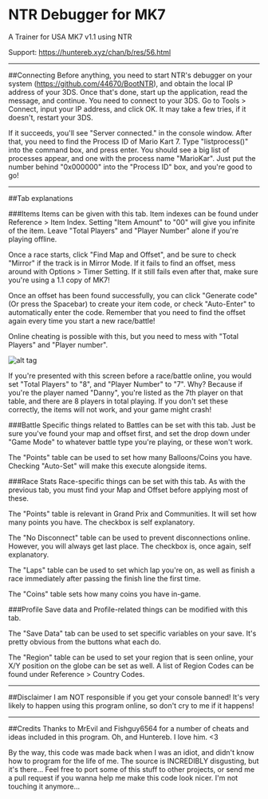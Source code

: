 # NTR Debugger for MK7
A Trainer for USA MK7 v1.1 using NTR

Support: https://huntereb.xyz/chan/b/res/56.html

---
##Connecting
Before anything, you need to start NTR's debugger on your system (https://github.com/44670/BootNTR), and obtain the local IP address of your 3DS.
Once that's done, start up the application, read the message, and continue. You need to connect to your 3DS. Go to Tools > Connect, input your IP address, and click OK. It may take a few tries, if it doesn't, restart your 3DS.

If it succeeds, you'll see "Server connected." in the console window. After that, you need to find the Process ID of Mario Kart 7. Type "listprocess()" into the command box, and press enter. You should see a big list of processes appear, and one with the process name "MarioKar". Just put the number behind "0x000000" into the "Process ID" box, and you're good to go!

---
##Tab explanations

###Items
Items can be given with this tab. Item indexes can be found under Reference > Item Index. Setting "Item Amount" to "00" will give you infinite of the item. Leave "Total Players" and "Player Number" alone if you're playing offline.

Once a race starts, click "Find Map and Offset", and be sure to check "Mirror" if the track is in Mirror Mode. If it fails to find an offset, mess around with Options > Timer Setting. If it still fails even after that, make sure you're using a 1.1 copy of MK7!

Once an offset has been found successfully, you can click "Generate code" (Or press the Spacebar) to create your item code, or check "Auto-Enter" to automatically enter the code. Remember that you need to find the offset again every time you start a new race/battle!

Online cheating is possible with this, but you need to mess with "Total Players" and "Player number".

![alt tag](https://i.imgur.com/wZC3SCt.png)

If you're presented with this screen before a race/battle online, you would set "Total Players" to "8", and "Player Number" to "7". Why? Because if you're the player named "Danny", you're listed as the 7th player on that table, and there are 8 players in total playing. If you don't set these correctly, the items will not work, and your game might crash!

###Battle
Specific things related to Battles can be set with this tab. Just be sure you've found your map and offset first, and set the drop down under "Game Mode" to whatever battle type you're playing, or these won't work.

The "Points" table can be used to set how many Balloons/Coins you have. Checking "Auto-Set" will make this execute alongside items.

###Race Stats
Race-specific things can be set with this tab. As with the previous tab, you must find your Map and Offset before applying most of these.

The "Points" table is relevant in Grand Prix and Communities. It will set how many points you have. The checkbox is self explanatory.

The "No Disconnect" table can be used to prevent disconnections online. However, you will always get last place. The checkbox is, once again, self explanatory.

The "Laps" table can be used to set which lap you're on, as well as finish a race immediately after passing the finish line the first time.

The "Coins" table sets how many coins you have in-game.

###Profile
Save data and Profile-related things can be modified with this tab.

The "Save Data" tab can be used to set specific variables on your save. It's pretty obvious from the buttons what each do.

The "Region" table can be used to set your region that is seen online, your X/Y position on the globe can be set as well. A list of Region Codes can be found under Reference > Country Codes.

---
##Disclaimer
I am NOT responsible if you get your console banned! It's very likely to happen using this program online, so don't cry to me if it happens!

---
##Credits
Thanks to MrEvil and Fishguy6564 for a number of cheats and ideas included in this program. Oh, and Huntereb. I love him. <3

By the way, this code was made back when I was an idiot, and didn't know how to program for the life of me. The source is INCREDIBLY disgusting, but it's there... Feel free to port some of this stuff to other projects, or send me a pull request if you wanna help me make this code look nicer. I'm not touching it anymore...

